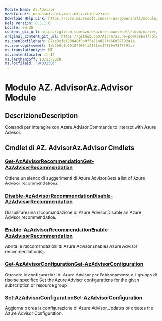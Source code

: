 ```yaml
---
Module Name: Az.Advisor
Module Guid: 860B550A-20CE-4FB1-BAE7-EF10E9221BCE
Download Help Link: https://docs.microsoft.com/en-us/powershell/module/az.advisor
Help Version: 0.0.1.0
Locale: en-US
content_git_url: https://github.com/Azure/azure-powershell/blob/master/src/Advisor/Advisor/help/Az.Advisor.md
original_content_git_url: https://github.com/Azure/azure-powershell/blob/master/src/Advisor/Advisor/help/Az.Advisor.md
ms.openlocfilehash: 87ce3cfeb23848f0b0f5a514d27fa56d97702a1a
ms.sourcegitcommit: 1de2b6c3c99197958fa2101bc37680e7507f91ac
ms.translationtype: MT
ms.contentlocale: it-IT
ms.lasthandoff: 10/13/2020
ms.locfileid: "94031505"
---
```

# <span data-ttu-id="0ba6b-101">Modulo AZ. Advisor</span><span class="sxs-lookup"><span data-stu-id="0ba6b-101">Az.Advisor Module</span></span>
## <span data-ttu-id="0ba6b-102">Descrizione</span><span class="sxs-lookup"><span data-stu-id="0ba6b-102">Description</span></span>
<span data-ttu-id="0ba6b-103">Comandi per interagire con Azure Advisor.</span><span class="sxs-lookup"><span data-stu-id="0ba6b-103">Commands to interact with Azure Advisor.</span></span>

## <span data-ttu-id="0ba6b-104">Cmdlet di AZ. Advisor</span><span class="sxs-lookup"><span data-stu-id="0ba6b-104">Az.Advisor Cmdlets</span></span>
### [<span data-ttu-id="0ba6b-105">Get-AzAdvisorRecommendation</span><span class="sxs-lookup"><span data-stu-id="0ba6b-105">Get-AzAdvisorRecommendation</span></span>](Get-AzAdvisorRecommendation.md)
<span data-ttu-id="0ba6b-106">Ottiene un elenco di suggerimenti di Azure Advisor.</span><span class="sxs-lookup"><span data-stu-id="0ba6b-106">Gets a list of Azure Advisor recommendations.</span></span>

### [<span data-ttu-id="0ba6b-107">Disable-AzAdvisorRecommendation</span><span class="sxs-lookup"><span data-stu-id="0ba6b-107">Disable-AzAdvisorRecommendation</span></span>](Disable-AzAdvisorRecommendation.md)
<span data-ttu-id="0ba6b-108">Disabilitare una raccomandazione di Azure Advisor.</span><span class="sxs-lookup"><span data-stu-id="0ba6b-108">Disable an Azure Advisor recommendation.</span></span>

### [<span data-ttu-id="0ba6b-109">Enable-AzAdvisorRecommendation</span><span class="sxs-lookup"><span data-stu-id="0ba6b-109">Enable-AzAdvisorRecommendation</span></span>](Enable-AzAdvisorRecommendation.md)
<span data-ttu-id="0ba6b-110">Abilita le raccomandazioni di Azure Advisor.</span><span class="sxs-lookup"><span data-stu-id="0ba6b-110">Enables Azure Advisor recommendation(s).</span></span>

### [<span data-ttu-id="0ba6b-111">Get-AzAdvisorConfiguration</span><span class="sxs-lookup"><span data-stu-id="0ba6b-111">Get-AzAdvisorConfiguration</span></span>](Get-AzAdvisorConfiguration.md)
<span data-ttu-id="0ba6b-112">Ottenere le configurazioni di Azure Advisor per l'abbonamento o il gruppo di risorse specifico.</span><span class="sxs-lookup"><span data-stu-id="0ba6b-112">Get the Azure Advisor configurations for the given subscription or resource group.</span></span>

### [<span data-ttu-id="0ba6b-113">Set-AzAdvisorConfiguration</span><span class="sxs-lookup"><span data-stu-id="0ba6b-113">Set-AzAdvisorConfiguration</span></span>](Set-AzAdvisorConfiguration.md)
<span data-ttu-id="0ba6b-114">Aggiorna o crea la configurazione di Azure Advisor.</span><span class="sxs-lookup"><span data-stu-id="0ba6b-114">Updates or creates the Azure Advisor Configuration.</span></span>
